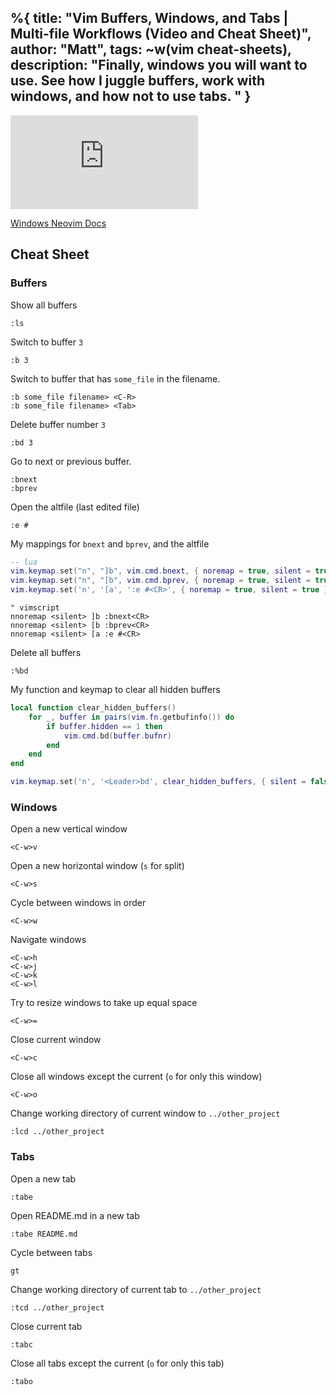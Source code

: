%{
  title: "Vim Buffers, Windows, and Tabs | Multi-file Workflows (Video and Cheat Sheet)",
  author: "Matt",
  tags: ~w(vim cheat-sheets),
  description: "Finally, windows you will want to use. See how I juggle buffers, work with windows, and how not to use tabs. "
}
---

<iframe
    class="embedded-yt"
    src="https://www.youtube.com/embed/XRIhRhDj3_c?rel=0"
    title="YouTube video player"
    frameborder="0"
    allow="accelerometer; autoplay; clipboard-write; encrypted-media; gyroscope; picture-in-picture; web-share"
    referrerpolicy="strict-origin-when-cross-origin"
    allowfullscreen
>
</iframe>

[Windows Neovim Docs](https://neovim.io/doc/user/windows.html#_1.-introduction)

## Cheat Sheet

### Buffers

Show all buffers
```
:ls
```

Switch to buffer `3`
```
:b 3
```

Switch to buffer that has `some_file` in the filename.
```
:b some_file filename> <C-R>
:b some_file filename> <Tab>
```

Delete buffer number `3`
```
:bd 3
```

Go to next or previous buffer.
```
:bnext
:bprev
```

Open the altfile (last edited file)
```
:e #
```

My mappings for `bnext` and `bprev`, and the altfile
```lua
-- lua
vim.keymap.set("n", "]b", vim.cmd.bnext, { noremap = true, silent = true })
vim.keymap.set("n", "[b", vim.cmd.bprev, { noremap = true, silent = true })
vim.keymap.set('n', '[a', ':e #<CR>', { noremap = true, silent = true })
```
```vimscript
" vimscript
nnoremap <silent> ]b :bnext<CR>
nnoremap <silent> [b :bprev<CR>
nnoremap <silent> [a :e #<CR>
```

Delete all buffers
```
:%bd
```

My function and keymap to clear all hidden buffers
```lua
local function clear_hidden_buffers()
    for _, buffer in pairs(vim.fn.getbufinfo()) do
        if buffer.hidden == 1 then
            vim.cmd.bd(buffer.bufnr)
        end
    end
end

vim.keymap.set('n', '<Leader>bd', clear_hidden_buffers, { silent = false, noremap = true })
```


### Windows

Open a new vertical window
```
<C-w>v
```


Open a new horizontal window (`s` for split)
```
<C-w>s
```

Cycle between windows in order
```
<C-w>w
```

Navigate windows
```
<C-w>h
<C-w>j
<C-w>k
<C-w>l
```

Try to resize windows to take up equal space
```
<C-w>=
```

Close current window
```
<C-w>c
```

Close all windows except the current (`o` for only this window)
```
<C-w>o
```

Change working directory of current window to `../other_project`
```
:lcd ../other_project
```

### Tabs

Open a new tab
```
:tabe
```

Open README.md in a new tab
```
:tabe README.md
```

Cycle between tabs
```
gt
```

Change working directory of current tab to `../other_project`
```
:tcd ../other_project
```

Close current tab
```
:tabc
```

Close all tabs except the current (`o` for only this tab)
```
:tabo
```
